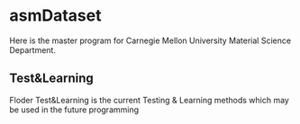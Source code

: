 #		asmDataset

Here is the master program for Carnegie Mellon University Material Science Department.

##		Test&Learning


Floder Test&Learning is the current Testing & Learning methods which may be used in the future programming


